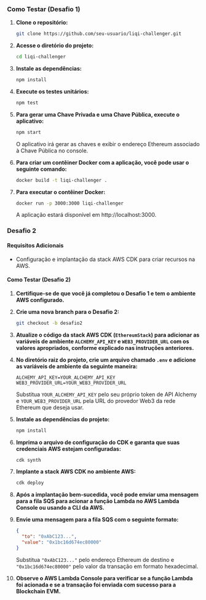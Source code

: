 ### Como Testar (Desafio 1)

1. **Clone o repositório:**

   ```bash
   git clone https://github.com/seu-usuario/liqi-challenger.git
   ```

2. **Acesse o diretório do projeto:**

   ```bash
   cd liqi-challenger
   ```

3. **Instale as dependências:**

   ```bash
   npm install
   ```

4. **Execute os testes unitários:**

   ```bash
   npm test
   ```

5. **Para gerar uma Chave Privada e uma Chave Pública, execute o aplicativo:**

   ```bash
   npm start
   ```

   O aplicativo irá gerar as chaves e exibir o endereço Ethereum associado à Chave Pública no console.

6. **Para criar um contêiner Docker com a aplicação, você pode usar o seguinte comando:**

   ```bash
   docker build -t liqi-challenger .
   ```

7. **Para executar o contêiner Docker:**

   ```bash
   docker run -p 3000:3000 liqi-challenger
   ```

   A aplicação estará disponível em http://localhost:3000.

### Desafio 2

#### Requisitos Adicionais

- Configuração e implantação da stack AWS CDK para criar recursos na AWS.

#### Como Testar (Desafio 2)

1. **Certifique-se de que você já completou o Desafio 1 e tem o ambiente AWS configurado.**

2. **Crie uma nova branch para o Desafio 2:**

   ```bash
   git checkout -b desafio2
   ```

3. **Atualize o código da stack AWS CDK (`EthereumStack`) para adicionar as variáveis de ambiente `ALCHEMY_API_KEY` e `WEB3_PROVIDER_URL` com os valores apropriados, conforme explicado nas instruções anteriores.**

4. **No diretório raiz do projeto, crie um arquivo chamado `.env` e adicione as variáveis de ambiente da seguinte maneira:**

   ```
   ALCHEMY_API_KEY=YOUR_ALCHEMY_API_KEY
   WEB3_PROVIDER_URL=YOUR_WEB3_PROVIDER_URL
   ```

   Substitua `YOUR_ALCHEMY_API_KEY` pelo seu próprio token de API Alchemy e `YOUR_WEB3_PROVIDER_URL` pela URL do provedor Web3 da rede Ethereum que deseja usar.

5. **Instale as dependências do projeto:**

   ```bash
   npm install
   ```

6. **Imprima o arquivo de configuração do CDK e garanta que suas credenciais AWS estejam configuradas:**

   ```bash
   cdk synth
   ```

7. **Implante a stack AWS CDK no ambiente AWS:**

   ```bash
   cdk deploy
   ```

8. **Após a implantação bem-sucedida, você pode enviar uma mensagem para a fila SQS para acionar a função Lambda no AWS Lambda Console ou usando a CLI da AWS.**

9. **Envie uma mensagem para a fila SQS com o seguinte formato:**

   ```json
   {
     "to": "0xAbC123...",
     "value": "0x1bc16d674ec80000"
   }
   ```

   Substitua `"0xAbC123..."` pelo endereço Ethereum de destino e `"0x1bc16d674ec80000"` pelo valor da transação em formato hexadecimal.

10. **Observe o AWS Lambda Console para verificar se a função Lambda foi acionada e se a transação foi enviada com sucesso para a Blockchain EVM.**

